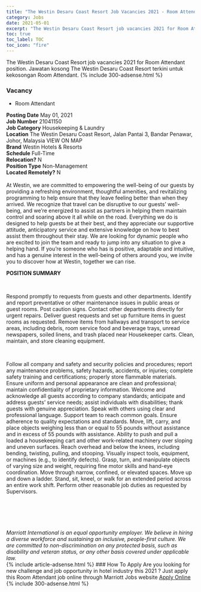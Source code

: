 ```yaml
---
title: "The Westin Desaru Coast Resort Job Vacancies 2021 - Room Attendant" 
category: Jobs 
date: 2021-05-01 
excerpt: "The Westin Desaru Coast Resort job vacancies 2021 for Room Attendant position. Jawatan kosong The Westin Desaru Coast Resort terkini untuk kekosongan Room Attendant." 
toc: true 
toc_label: TOC 
toc_icon: "fire" 
--- 
```


The Westin Desaru Coast Resort job vacancies 2021 for Room Attendant position. Jawatan kosong The Westin Desaru Coast Resort terkini untuk kekosongan Room Attendant. 
{% include 300-adsense.html %} 
### Vacancy 
- Room Attendant 
<div><div><b>Posting Date</b> May 01, 2021<br><b>Job Number</b> 21041150<br><b>Job Category</b> Housekeeping &amp; Laundry<br><b>Location</b> The Westin Desaru Coast Resort, Jalan Pantai 3, Bandar Penawar, Johor, Malaysia VIEW ON MAP<br><b>Brand</b> Westin Hotels &amp; Resorts<br><b>Schedule</b> Full-Time<br><b>Relocation?</b> N<br><b>Position Type</b> Non-Management<br><b>Located Remotely?</b> N<br><br>At Westin, we are committed to empowering the well-being of our guests by providing a refreshing environment, thoughtful amenities, and revitalizing programming to help ensure that they leave feeling better than when they arrived. We recognize that travel can be disruptive to our guests&#8217; well-being, and we&#8217;re energized to assist as partners in helping them maintain control and soaring above it all while on the road. Everything we do is designed to help guests be at their best, and they appreciate our supportive attitude, anticipatory service and extensive knowledge on how to best assist them throughout their stay. We are looking for dynamic people who are excited to join the team and ready to jump into any situation to give a helping hand. If you&#8217;re someone who has is positive, adaptable and intuitive, and has a genuine interest in the well-being of others around you, we invite you to discover how at Westin, together we can rise.<br></div><div> <p><strong>POSITION SUMMARY</strong></p> <p>&#160;</p> <p>Respond promptly to requests from guests and other departments. Identify and report preventative or other maintenance issues in public areas or guest rooms. Post caution signs. Contact other departments directly for urgent repairs. Deliver guest requests and set up furniture items in guest rooms as requested. Remove items from hallways and transport to service areas, including debris, room service food and beverage trays, unread newspapers, soiled linens, and trash placed near Housekeeper carts. Clean, maintain, and store cleaning equipment.</p> <p>&#160;</p> <p>Follow all company and safety and security policies and procedures; report any maintenance problems, safety hazards, accidents, or injuries; complete safety training and certifications; properly store flammable materials. Ensure uniform and personal appearance are clean and professional; maintain confidentiality of proprietary information. Welcome and acknowledge all guests according to company standards; anticipate and address guests&#8217; service needs; assist individuals with disabilities; thank guests with genuine appreciation. Speak with others using clear and professional language. Support team to reach common goals. Ensure adherence to quality expectations and standards. Move, lift, carry, and place objects weighing less than or equal to 55 pounds without assistance and in excess of 55 pounds with assistance. Ability to push and pull a loaded a housekeeping cart and other work-related machinery over sloping and uneven surfaces. Reach overhead and below the knees, including bending, twisting, pulling, and stooping. Visually inspect tools, equipment, or machines (e.g., to identify defects). Grasp, turn, and manipulate objects of varying size and weight, requiring fine motor skills and hand-eye coordination. Move through narrow, confined, or elevated spaces. Move up and down a ladder. Stand, sit, kneel, or walk for an extended period across an entire work shift. Perform other reasonable job duties as requested by Supervisors.</p> <p>&#160;</p> <p>&#160;</p> </div> <div> &#160;</div> <em>Marriott International is an equal opportunity employer.&#160;We believe in hiring a diverse workforce and sustaining an inclusive, people-first culture.&#160;We are committed to non-discrimination on&#160;any&#160;protected&#160;basis, such as disability and veteran status, or any other basis covered under applicable law.</em><br></div> 
{% include article-adsense.html %} 
### How To Apply 
Are you looking for new challenge and job opportunity in hotel industry this 2021 ?
Just apply this Room Attendant job online through Marriott Jobs website 
<a href="https://jobs.marriott.com/marriott/jobs/21041150?lang=en-us" class="btn btn--info" target="_blank" rel="nofollow noopenner">Apply Online</a> 
{% include 300-adsense.html %} 